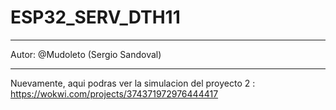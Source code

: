# ESP32_SERV_DTH11

---------------------------------------------------------  

Autor: @Mudoleto (Sergio Sandoval)

---------------------------------------------------------

Nuevamente, aqui podras ver la simulacion del proyecto 2 : https://wokwi.com/projects/374371972976444417
